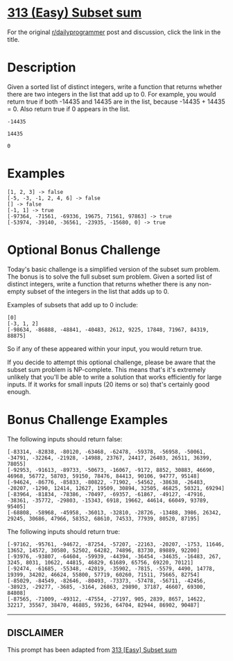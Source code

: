# [313 (Easy) Subset sum](https://www.reddit.com/r/dailyprogrammer/comments/68oda5/20170501_challenge_313_easy_subset_sum/)

For the original [r/dailyprogrammer](https://www.reddit.com/r/dailyprogrammer/) post and discussion, click the link in the title.

# Description
Given a sorted list of distinct integers, write a function that returns whether there are two integers in the list that add up to 0. For example, you would return true if both -14435 and 14435 are in the list, because -14435 + 14435 = 0. Also return true if 0 appears in the list.


```
-14435
```

```
14435
```

```
0
```
# Examples

```
[1, 2, 3] -> false
[-5, -3, -1, 2, 4, 6] -> false
[] -> false
[-1, 1] -> true
[-97364, -71561, -69336, 19675, 71561, 97863] -> true
[-53974, -39140, -36561, -23935, -15680, 0] -> true
```
# Optional Bonus Challenge
Today's basic challenge is a simplified version of the subset sum problem. The bonus is to solve the full subset sum problem. Given a sorted list of distinct integers, write a function that returns whether there is any non-empty subset of the integers in the list that adds up to 0.

Examples of subsets that add up to 0 include:


```
[0]
[-3, 1, 2]
[-98634, -86888, -48841, -40483, 2612, 9225, 17848, 71967, 84319, 88875]
```
So if any of these appeared within your input, you would return true.

If you decide to attempt this optional challenge, please be aware that the subset sum problem is NP-complete. This means that's it's extremely unlikely that you'll be able to write a solution that works efficiently for large inputs. If it works for small inputs (20 items or so) that's certainly good enough.

# Bonus Challenge Examples
The following inputs should return false:


```
[-83314, -82838, -80120, -63468, -62478, -59378, -56958, -50061, -34791, -32264, -21928, -14988, 23767, 24417, 26403, 26511, 36399, 78055]
[-92953, -91613, -89733, -50673, -16067, -9172, 8852, 30883, 46690, 46968, 56772, 58703, 59150, 78476, 84413, 90106, 94777, 95148]
[-94624, -86776, -85833, -80822, -71902, -54562, -38638, -26483, -20207, -1290, 12414, 12627, 19509, 30894, 32505, 46825, 50321, 69294]
[-83964, -81834, -78386, -70497, -69357, -61867, -49127, -47916, -38361, -35772, -29803, -15343, 6918, 19662, 44614, 66049, 93789, 95405]
[-68808, -58968, -45958, -36013, -32810, -28726, -13488, 3986, 26342, 29245, 30686, 47966, 58352, 68610, 74533, 77939, 80520, 87195]
```
The following inputs should return true:


```
[-97162, -95761, -94672, -87254, -57207, -22163, -20207, -1753, 11646, 13652, 14572, 30580, 52502, 64282, 74896, 83730, 89889, 92200]
[-93976, -93807, -64604, -59939, -44394, -36454, -34635, -16483, 267, 3245, 8031, 10622, 44815, 46829, 61689, 65756, 69220, 70121]
[-92474, -61685, -55348, -42019, -35902, -7815, -5579, 4490, 14778, 19399, 34202, 46624, 55800, 57719, 60260, 71511, 75665, 82754]
[-85029, -84549, -82646, -80493, -73373, -57478, -56711, -42456, -38923, -29277, -3685, -3164, 26863, 29890, 37187, 46607, 69300, 84808]
[-87565, -71009, -49312, -47554, -27197, 905, 2839, 8657, 14622, 32217, 35567, 38470, 46885, 59236, 64704, 82944, 86902, 90487]
```

----
## **DISCLAIMER**
This prompt has been adapted from [313 [Easy] Subset sum](https://www.reddit.com/r/dailyprogrammer/comments/68oda5/20170501_challenge_313_easy_subset_sum/
)
